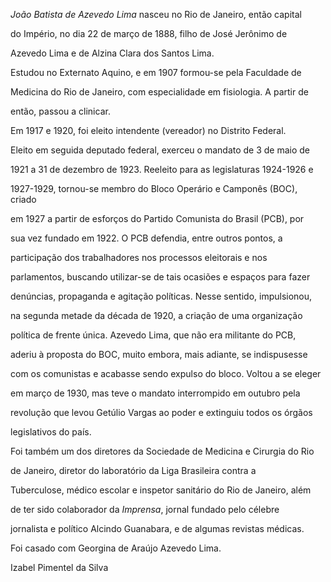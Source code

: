 

*João Batista de Azevedo Lima* nasceu no Rio de Janeiro, então capital

do Império, no dia 22 de março de 1888, filho de José Jerônimo de

Azevedo Lima e de Alzina Clara dos Santos Lima.



Estudou no Externato Aquino, e em 1907 formou-se pela Faculdade de

Medicina do Rio de Janeiro, com especialidade em fisiologia. A partir de

então, passou a clinicar.



Em 1917 e 1920, foi eleito intendente (vereador) no Distrito Federal.

Eleito em seguida deputado federal, exerceu o mandato de 3 de maio de

1921 a 31 de dezembro de 1923. Reeleito para as legislaturas 1924-1926 e

1927-1929, tornou-se membro do Bloco Operário e Camponês (BOC), criado

em 1927 a partir de esforços do Partido Comunista do Brasil (PCB), por

sua vez fundado em 1922. O PCB defendia, entre outros pontos, a

participação dos trabalhadores nos processos eleitorais e nos

parlamentos, buscando utilizar-se de tais ocasiões e espaços para fazer

denúncias, propaganda e agitação políticas. Nesse sentido, impulsionou,

na segunda metade da década de 1920, a criação de uma organização

política de frente única. Azevedo Lima, que não era militante do PCB,

aderiu à proposta do BOC, muito embora, mais adiante, se indispusesse

com os comunistas e acabasse sendo expulso do bloco. Voltou a se eleger

em março de 1930, mas teve o mandato interrompido em outubro pela

revolução que levou Getúlio Vargas ao poder e extinguiu todos os órgãos

legislativos do país.



Foi também um dos diretores da Sociedade de Medicina e Cirurgia do Rio

de Janeiro, diretor do laboratório da Liga Brasileira contra a

Tuberculose, médico escolar e inspetor sanitário do Rio de Janeiro, além

de ter sido colaborador da *Imprensa*, jornal fundado pelo célebre

jornalista e político Alcindo Guanabara, e de algumas revistas médicas.



Foi casado com Georgina de Araújo Azevedo Lima.



Izabel Pimentel da Silva



